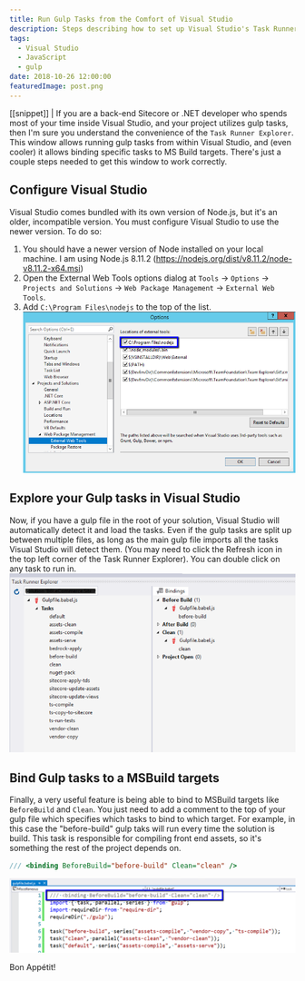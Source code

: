 ```yaml
---
title: Run Gulp Tasks from the Comfort of Visual Studio
description: Steps describing how to set up Visual Studio's Task Runner Explorer to recognize and run gulp tasks found in the solution root.
tags:
  - Visual Studio
  - JavaScript
  - gulp
date: 2018-10-26 12:00:00
featuredImage: post.png
---
```


[[snippet]]
| If you are a back-end Sitecore or .NET developer who spends most of your time inside Visual Studio, and your project utilizes gulp tasks, then I'm sure you understand the convenience of the `Task Runner Explorer`. This window allows running gulp tasks from within Visual Studio, and (even cooler) it allows binding specific tasks to MS Build targets. There's just a couple steps needed to get this window to work correctly.

## Configure Visual Studio
Visual Studio comes bundled with its own version of Node.js, but it's an older, incompatible version.  You must configure Visual Studio to use the newer version. To do so:
1. You should have a newer version of Node installed on your local machine. I am using Node.js 8.11.2 (https://nodejs.org/dist/v8.11.2/node-v8.11.2-x64.msi)
2. Open the External Web Tools options dialog at `Tools` -> `Options` -> `Projects and Solutions` -> `Web Package Management` -> `External Web Tools`.
2. Add `C:\Program Files\nodejs` to the top of the list.
![](./vs_node_configuration.png)

## Explore your Gulp tasks in Visual Studio
Now, if you have a gulp file in the root of your solution, Visual Studio will automatically detect it and load the tasks. Even if the gulp tasks are split up between multiple files, as long as the main gulp file imports all the tasks Visual Studio will detect them. (You may need to click the Refresh icon in the top left corner of the Task Runner Explorer). You can double click on any task to run in.
![](./gulp_tasks.png)

## Bind Gulp tasks to a MSBuild targets
Finally, a very useful feature is being able to bind to MSBuild targets like `BeforeBuild` and `Clean`. You just need to add a comment to the top of your gulp file which specifies which tasks to bind to which target. For example, in this case the "before-build" gulp taks will run every time the solution is build. This task is responsible for compiling front end assets, so it's something the rest of the project depends on.

```javascript
/// <binding BeforeBuild="before-build" Clean="clean" />
```

![](./tasks_bindings.png)

Bon Appétit!